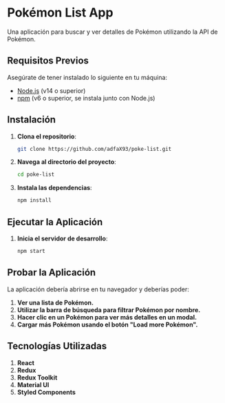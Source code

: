 # Pokémon List App

Una aplicación para buscar y ver detalles de Pokémon utilizando la API de Pokémon.

## Requisitos Previos

Asegúrate de tener instalado lo siguiente en tu máquina:

- [Node.js](https://nodejs.org/) (v14 o superior)
- [npm](https://www.npmjs.com/) (v6 o superior, se instala junto con Node.js)

## Instalación

1. **Clona el repositorio**:
   ```bash
   git clone https://github.com/adfaX93/poke-list.git

2. **Navega al directorio del proyecto**:
   ```bash
   cd poke-list

3. **Instala las dependencias**:
    ```bash
    npm install

## Ejecutar la Aplicación

1. **Inicia el servidor de desarrollo**:
   ```bash
   npm start

## Probar la Aplicación
La aplicación debería abrirse en tu navegador y deberías poder:

1. **Ver una lista de Pokémon.**
2. **Utilizar la barra de búsqueda para filtrar Pokémon por nombre.**
3. **Hacer clic en un Pokémon para ver más detalles en un modal.**
4. **Cargar más Pokémon usando el botón "Load more Pokémon".**

## Tecnologías Utilizadas
1. **React**
2. **Redux**
3. **Redux Toolkit**
4. **Material UI**
5. **Styled Components**